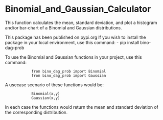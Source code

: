 # Binomial_and_Gaussian_Calculator
This function calculates the mean, standard deviation, and plot a histogram and/or bar-chart of a Binomial and Gaussian distributions.

This package has been published on pypi.org 
If you wish to install the package in your local environment, use this command:
				- pip install bino-dag-prob

To use the Binomial and Gaussian functions in your project, use this command:

				from bino_dag_prob import Binomial
				from bino_dag_prob import Gaussian

A usecase scenario of these functions would be:

				Binomial(x,y)
				Gaussian(x,y)
		
In each case the functions would return the mean and standard deviation of the corresponding distribution.  



